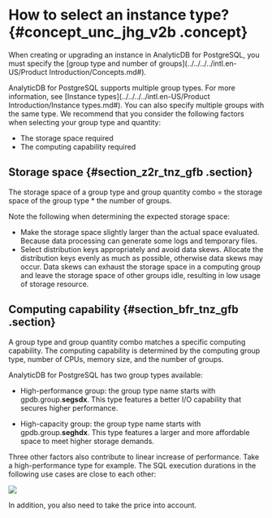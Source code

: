 # How to select an instance type? {#concept_unc_jhg_v2b .concept}

When creating or upgrading an instance in AnalyticDB for PostgreSQL, you must specify the [group type and number of groups](../../../../intl.en-US/Product Introduction/Concepts.md#).

AnalyticDB for PostgreSQL supports multiple group types. For more information, see [Instance types](../../../../intl.en-US/Product Introduction/Instance types.md#). You can also specify multiple groups with the same type. We recommend that you consider the following factors when selecting your group type and quantity:

-   The storage space required
-   The computing capability required

## Storage space {#section_z2r_tnz_gfb .section}

The storage space of a group type and group quantity combo = the storage space of the group type \* the number of groups.

Note the following when determining the expected storage space:

-   Make the storage space slightly larger than the actual space evaluated. Because data processing can generate some logs and temporary files.
-   Select distribution keys appropriately and avoid data skews. Allocate the distribution keys evenly as much as possible, otherwise data skews may occur. Data skews can exhaust the storage space in a computing group and leave the storage space of other groups idle, resulting in low usage of storage resource.

## Computing capability {#section_bfr_tnz_gfb .section}

A group type and group quantity combo matches a specific computing capability. The computing capability is determined by the computing group type, number of CPUs, memory size, and the number of groups.

AnalyticDB for PostgreSQL has two group types available:

-   High-performance group: the group type name starts with gpdb.group.**segsdx**. This type features a better I/O capability that secures higher performance.

-   High-capacity group: the group type name starts with gpdb.group.**seghdx**. This type features a larger and more affordable space to meet higher storage demands.


Three other factors also contribute to linear increase of performance. Take a high-performance type for example. The SQL execution durations in the following use cases are close to each other:

![](http://static-aliyun-doc.oss-cn-hangzhou.aliyuncs.com/assets/img/16871/155781953212980_en-US.png)

In addition, you also need to take the price into account.

